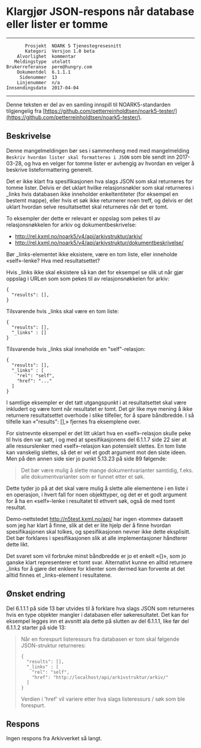 Klargjør JSON-respons når database eller lister er tomme
========================================================

 ------------------  ---------------------------------
           Prosjekt  NOARK 5 Tjenestegresesnitt
           Kategori  Versjon 1.0 beta
        Alvorlighet  kommentar
       Meldingstype  utelatt
    Brukerreferanse  pere@hungry.com
        Dokumentdel  6.1.1.1
         Sidenummer  13
        Linjenummer  n/a
    Innsendingsdato  2017-04-04
 ------------------  ---------------------------------

Denne teksten er del av en samling innspill til NOARK5-standarden
tilgjengelig fra [https://github.com/petterreinholdtsen/noark5-tester/](https://github.com/petterreinholdtsen/noark5-tester/).

Beskrivelse
-----------

Denne mangelmeldingen bør ses i sammenheng med med mangelmelding
`Beskriv hvordan lister skal formatteres i JSON` som ble sendt inn
2017-03-28, og hva en velger for tomme lister er avhengig av hvordan
en velger å beskrive listeformattering generelt.

Det er ikke klart fra spesifikasjonen hva slags JSON som skal
returneres for tomme lister.  Delvis er det uklart hvilke
relasjonsnøkler som skal returneres i \_links hvis databasen ikke
inneholder enkeltentiteter (for eksempel en bestemt mappe), eller hvis
et søk ikke returnerer noen treff, og delvis er det uklart hvordan
selve resultatsettet skal returneres når det er tomt.

To eksempler der dette er relevant er oppslag som pekes til av
relasjonsnøkkelen for arkiv og dokumentbeskrivelse:

* http://rel.kxml.no/noark5/v4/api/arkivstruktur/arkiv/
* http://rel.kxml.no/noark5/v4/api/arkivstruktur/dokumentbeskrivelse/

Bør \_links-elementet ikke eksistere, være en tom liste, eller
inneholde «self»-lenke?  Hva med resultatsettet?

Hvis \_links ikke skal eksistere så kan det for eksempel se slik ut
når gjør oppslag i URLen som som pekes til av relasjonsnøkkelen for
arkiv:

```
{
  "results": [],
}
```

Tilsvarende hvis \_links skal være en tom liste:

```
{
  "results": [],
  "_links" : []
}
```

Tilsvarende hvis \_links skal inneholde en "self"-relasjon:

```
{
  "results": [],
  "_links" : [
    "rel": "self",
    "href": "..."
  ]
}
```

I samtlige eksempler er det tatt utgangspunkt i at resultatsettet skal
være inkludert og være tomt når resultatet er tomt.  Det gir like mye
mening å ikke returnere resultatsettet overhode i slike tilfeller, for
å spare båndbredde.  I så tilfelle kan «"results": [],» fjernes fra
eksemplene over.

For sistnevnte eksempel er det litt uklart hva en «self»-relasjon
skulle peke til hvis den var satt, i og med at spesifikasjonens del
6.1.1.7 side 22 sier at alle ressurslenker med «self»-relasjon kan
potensielt slettes.  En tom liste kan vanskelig slettes, så det er vel
et godt argument mot den siste ideen.  Men på den annen side sier jo
punkt 5.13.23 på side 89 følgende:

> Det bør være mulig å slette mange dokumentvarianter samtidig,
> f.eks. alle dokumentvarianter som er funnet etter et søk.

Dette tyder jo på at det skal være mulig å slette alle elementene i en
liste i en operasjon, i hvert fall for noen objekttyper, og det er et
godt argument for å ha en «self»-lenke i resultatet til ethvert søk,
også de med tomt resultat.

Demo-nettstedet http://n5test.kxml.no/api/ har ingen «tomme» datasett
som jeg har klart å finne, slik at det er lite hjelp der å finne
hvordan spesifikasjonen skal tolkes, og spesifikasjonen nevner ikke
dette eksplisitt.  Det bør forklares i spesifikasjonen slik at alle
implementasjoner håndterer dette likt.

Det svaret som vil forbruke minst båndbredde er jo et enkelt «{}», som
jo ganske klart representerer et tomt svar.  Alternativt kunne en
alltid returnere \_links for å gjøre det enklere for klienter som
dermed kan forvente at det alltid finnes et \_links-element i
resultatene.

Ønsket endring
--------------

Del 6.1.1.1 på side 13 bør utvides til å forklare hva slags JSON som
returneres hvis en type objekter mangler i databasen eller
søkeresultatet.  Det kan for eksempel legges inn et avsnitt ala dette
på slutten av del 6.1.1.1, like før del 6.1.1.2 starter på side 13:

> Når en forespurt listeressurs fra databasen er tom skal følgende
> JSON-struktur returneres:
> 
> ```
> {
>   "results": [],
>   "_links" : [
>     "rel": "self",
>     "href": "http://localhost/api/arkivstruktur/arkiv/"
>   ]
> }
> ```
>
> Verdien i 'href' vil variere etter hva slags listeressurs / søk som
> ble forespurt.

Respons
-------

Ingen respons fra Arkivverket så langt.
